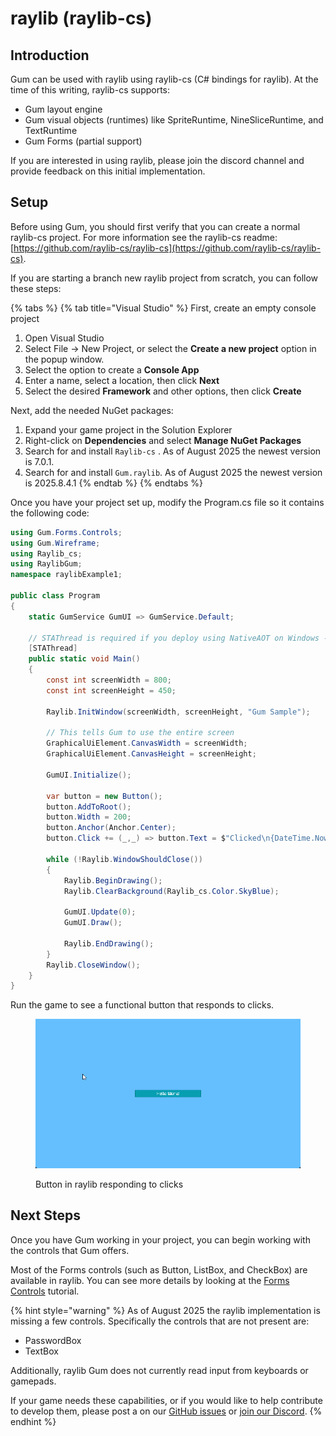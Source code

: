 # raylib (raylib-cs)

## Introduction

Gum can be used with raylib using raylib-cs (C# bindings for raylib). At the time of this writing, raylib-cs supports:

* Gum layout engine
* Gum visual objects (runtimes) like SpriteRuntime, NineSliceRuntime, and TextRuntime
* Gum Forms (partial support)

If you are interested in using raylib, please join the discord channel and provide feedback on this initial implementation.

## Setup

Before using Gum, you should first verify that you can create a normal raylib-cs project. For more information see the raylib-cs readme: [https://github.com/raylib-cs/raylib-cs](https://github.com/raylib-cs/raylib-cs).

If you are starting a branch new raylib project from scratch, you can follow these steps:

{% tabs %}
{% tab title="Visual Studio" %}
First, create an empty console project

1. Open Visual Studio
2. Select File -> New Project, or select the **Create a new project** option in the popup window.
3. Select the option to create a **Console App**
4. Enter a name, select a location, then click **Next**
5. Select the desired **Framework** and other options, then click **Create**

Next, add the needed NuGet packages:

1. Expand your game project in the Solution Explorer
2. Right-click on **Dependencies** and select **Manage NuGet Packages**
3. Search for and install `Raylib-cs` . As of August 2025 the newest version is 7.0.1.
4. Search for and install `Gum.raylib`. As of August 2025 the newest version is 2025.8.4.1
{% endtab %}
{% endtabs %}

Once you have your project set up, modify the Program.cs file so it contains the following code:

```csharp
using Gum.Forms.Controls;
using Gum.Wireframe;
using Raylib_cs;
using RaylibGum;
namespace raylibExample1;

public class Program
{
    static GumService GumUI => GumService.Default;

    // STAThread is required if you deploy using NativeAOT on Windows - See https://github.com/raylib-cs/raylib-cs/issues/301
    [STAThread]
    public static void Main()
    {
        const int screenWidth = 800;
        const int screenHeight = 450;

        Raylib.InitWindow(screenWidth, screenHeight, "Gum Sample");

        // This tells Gum to use the entire screen
        GraphicalUiElement.CanvasWidth = screenWidth;
        GraphicalUiElement.CanvasHeight = screenHeight;

        GumUI.Initialize();

        var button = new Button();
        button.AddToRoot();
        button.Width = 200;
        button.Anchor(Anchor.Center);
        button.Click += (_,_) => button.Text = $"Clicked\n{DateTime.Now}";

        while (!Raylib.WindowShouldClose())
        {
            Raylib.BeginDrawing();
            Raylib.ClearBackground(Raylib_cs.Color.SkyBlue);

            GumUI.Update(0);
            GumUI.Draw();

            Raylib.EndDrawing();
        }
        Raylib.CloseWindow();
    }
}
```

Run the game to see a functional button that responds to clicks.

<figure><img src="../.gitbook/assets/10_07 36 10.gif" alt=""><figcaption><p>Button in raylib responding to clicks</p></figcaption></figure>

## Next Steps

Once you have Gum working in your project, you can begin working with the controls that Gum offers.

Most of the Forms controls (such as Button, ListBox, and CheckBox) are available in raylib. You can see more details by looking at the [Forms Controls](monogame/tutorials/code-only-gum-forms-tutorial/forms-controls.md) tutorial.

{% hint style="warning" %}
As of August 2025 the raylib implementation is missing a few controls. Specifically the controls that are not present are:

* PasswordBox
* TextBox

Additionally, raylib Gum does not currently read input from keyboards or gamepads.

If your game needs these capabilities, or if you would like to help contribute to develop them, please post a on our [GitHub issues](https://github.com/vchelaru/Gum/issues) or [join our Discord](https://discord.gg/uQSam6w36d).
{% endhint %}
